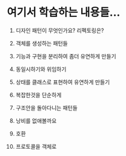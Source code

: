 # 여기서 학습하는 내용들...

1. 디자인 패턴이 무엇인가요? 리펙토링은?

2. 객체를 생성하는 패턴들

3. 기능과 구현을 분리하여 좀더 유연하게 만들기

4. 동일시하기와 위임하기

5. 상태를 클래스로 표현하여 유연하게 만들기

6. 복잡한것을 단순하게

7. 구조안을 돌아다니는 패턴들

8. 낭비를 없애볼까요

9. 호환

10. 프로토콜을 객체로


